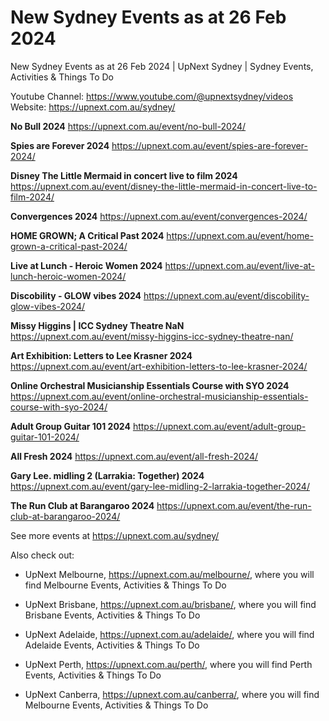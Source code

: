 # New Sydney Events as at 26 Feb 2024
New Sydney Events as at 26 Feb 2024 | UpNext Sydney | Sydney Events, Activities &amp; Things To Do

Youtube Channel: https://www.youtube.com/@upnextsydney/videos 
Website: https://upnext.com.au/sydney/


**No Bull 2024**
 https://upnext.com.au/event/no-bull-2024/

**Spies are Forever 2024**
 https://upnext.com.au/event/spies-are-forever-2024/

**Disney The Little Mermaid in concert live to film 2024**
 https://upnext.com.au/event/disney-the-little-mermaid-in-concert-live-to-film-2024/

**Convergences 2024**
 https://upnext.com.au/event/convergences-2024/

**HOME GROWN; A Critical Past 2024**
 https://upnext.com.au/event/home-grown-a-critical-past-2024/

**Live at Lunch - Heroic Women 2024**
 https://upnext.com.au/event/live-at-lunch-heroic-women-2024/

**Discobility - GLOW vibes 2024**
 https://upnext.com.au/event/discobility-glow-vibes-2024/

**Missy Higgins | ICC Sydney Theatre NaN**
 https://upnext.com.au/event/missy-higgins-icc-sydney-theatre-nan/

**Art Exhibition: Letters to Lee Krasner 2024**
 https://upnext.com.au/event/art-exhibition-letters-to-lee-krasner-2024/

**Online Orchestral Musicianship Essentials Course with SYO 2024**
 https://upnext.com.au/event/online-orchestral-musicianship-essentials-course-with-syo-2024/

**Adult Group Guitar 101 2024**
 https://upnext.com.au/event/adult-group-guitar-101-2024/

**All Fresh 2024**
 https://upnext.com.au/event/all-fresh-2024/

**Gary Lee. midling 2 (Larrakia: Together) 2024**
 https://upnext.com.au/event/gary-lee-midling-2-larrakia-together-2024/

**The Run Club at Barangaroo 2024**
 https://upnext.com.au/event/the-run-club-at-barangaroo-2024/



See more events at https://upnext.com.au/sydney/


Also check out:

* UpNext Melbourne, https://upnext.com.au/melbourne/, where you will find Melbourne Events, Activities & Things To Do

* UpNext Brisbane, https://upnext.com.au/brisbane/, where you will find Brisbane Events, Activities & Things To Do

* UpNext Adelaide, https://upnext.com.au/adelaide/, where you will find Adelaide Events, Activities & Things To Do

* UpNext Perth, https://upnext.com.au/perth/, where you will find Perth Events, Activities & Things To Do

* UpNext Canberra, https://upnext.com.au/canberra/, where you will find Melbourne Events, Activities & Things To Do